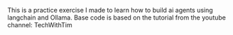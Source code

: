 This is a practice exercise I made to learn how to build ai agents using langchain and Ollama. Base code is based on the tutorial from the youtube channel: TechWithTim
